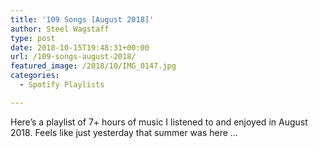 ```yaml
---
title: '109 Songs [August 2018]'
author: Steel Wagstaff
type: post
date: 2018-10-15T19:48:31+00:00
url: /109-songs-august-2018/
featured_image: /2018/10/IMG_0147.jpg
categories:
  - Spotify Playlists

---
```

Here&#8217;s a playlist of 7+ hours of music I listened to and enjoyed in August 2018. Feels like just yesterday that summer was here &#8230;